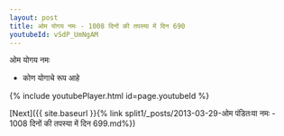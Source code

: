 ```yaml
---
layout: post
title: ओम योगय नमः - 1008 दिनों की तपस्या में दिन 690
youtubeId: vSdP_UmNgAM
---
```

 
 
 ओम योगय नमः  
 
 -  कोण योगाचे रूप आहे 
 
  
 
  
 
 
 
 
 
 


{% include youtubePlayer.html id=page.youtubeId %}
 
[Next]({{ site.baseurl }}{% link  split1/_posts/2013-03-29-ओम पंडितःया नमः - 1008 दिनों की तपस्या में दिन 699.md%})
 
